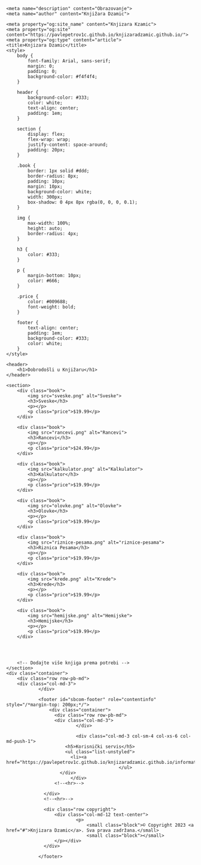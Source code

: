 <!DOCTYPE html>
<html lang="en"><head>
    <meta charset="utf-8">
    <meta name="viewport" content="width=device-width, initial-scale=1, shrink-to-fit=no">
    
    <meta name="description" content="Obrazovanje">
    <meta name="author" content="Knjižara Dzamic">
    
    <meta property="og:site_name" content="Knjizara Kzamic"> 
    <meta property="og:site" content="https://pavlepetrov1c.github.io/knjizaradzamic.github.io/">
    <meta property="og:type" content="article">
    <title>Knjizara Dzamic</title>
    <style>
        body {
            font-family: Arial, sans-serif;
            margin: 0;
            padding: 0;
            background-color: #f4f4f4;
        }

        header {
            background-color: #333;
            color: white;
            text-align: center;
            padding: 1em;
        }

        section {
            display: flex;
            flex-wrap: wrap;
            justify-content: space-around;
            padding: 20px;
        }

        .book {
            border: 1px solid #ddd;
            border-radius: 8px;
            padding: 10px;
            margin: 10px;
            background-color: white;
            width: 300px;
            box-shadow: 0 4px 8px rgba(0, 0, 0, 0.1);
        }

        img {
            max-width: 100%;
            height: auto;
            border-radius: 4px;
        }

        h3 {
            color: #333;
        }

        p {
            margin-bottom: 10px;
            color: #666;
        }

        .price {
            color: #009688;
            font-weight: bold;
        }

        footer {
            text-align: center;
            padding: 1em;
            background-color: #333;
            color: white;
        }
    </style>
</head>
<body>

    <header>
        <h1>Dobrodošli u Knjižaru</h1>
    </header>

    <section>
        <div class="book">
            <img src="sveske.png" alt="Sveske">
            <h3>Sveske</h3>
            <p></p>
            <p class="price">$19.99</p>
        </div>

        <div class="book">
            <img src="rancevi.png" alt="Rancevi">
            <h3>Rancevi</h3>
            <p></p>
            <p class="price">$24.99</p>
        </div>
       
        <div class="book">
            <img src="kalkulator.png" alt="Kalkulator">
            <h3>Kalkulator</h3>
            <p></p>
            <p class="price">$19.99</p>
        </div>
        
        <div class="book">
            <img src="olovke.png" alt="Olovke">
            <h3>Olovke</h3>
            <p></p>
            <p class="price">$19.99</p>
        </div>
                
        <div class="book">
            <img src="riznice-pesama.png" alt="riznice-pesama">
            <h3>Riznica Pesama</h3>
            <p></p>
            <p class="price">$19.99</p>
        </div>

        <div class="book">
            <img src="krede.png" alt="Krede">
            <h3>Krede</h3>
            <p></p>
            <p class="price">$19.99</p>
        </div>

        <div class="book">
            <img src="hemijske.png" alt="Hemijske">
            <h3>Hemijske</h3>
            <p></p>
            <p class="price">$19.99</p>
        </div>




        <!-- Dodajte više knjiga prema potrebi -->
    </section>
    <div class="container">
        <div class="row row-pb-md">
        <div class="col-md-3">
                </div>
   
                <footer id="sbcom-footer" role="contentinfo" style="/*margin-top: 200px;*/">
                    <div class="container">
                      <div class="row row-pb-md">
                      <div class="col-md-3">
                              </div>
                  
                              <div class="col-md-3 col-sm-4 col-xs-6 col-md-push-1">
                          <h5>Korisnički servis</h5>
                          <ul class="list-unstyled">
                            <li><a href="https://pavlepetrov1c.github.io/knjizaradzamic.github.io/information/contact">Kontakt</a>
                                              </ul>
                        </div>
                            </div>
                      <!--<hr>-->
                      
                  </div>
                  <!--<hr>-->
                  
                  <div class="row copyright">
                      <div class="col-md-12 text-center">
                              <p>
                                  <small class="block">© Copyright 2023 <a href="#">Knjizara Dzamic</a>. Sva prava zadržana.</small>
                                  <small class="block"></small>
                      </p></div>
                  </div>
              
                </footer>
</body>
</html>
